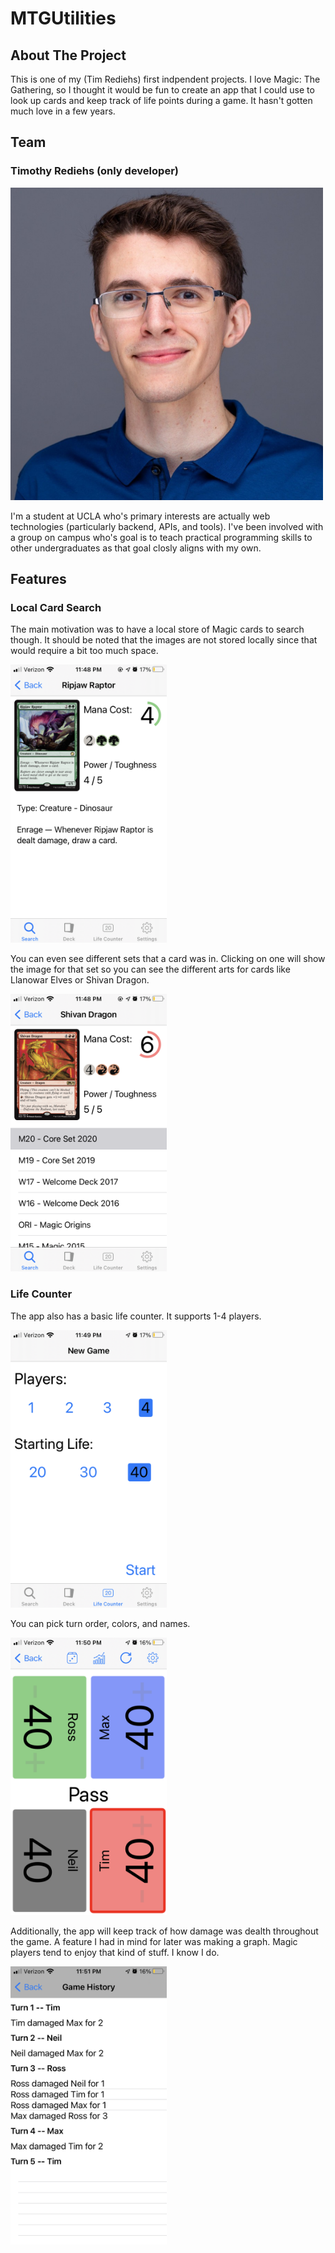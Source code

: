 #  MTGUtilities
## About The Project
This is one of my (Tim Rediehs) first indpendent projects. I love Magic: The Gathering, so I thought it would be fun to create an app that I could use to look up cards and keep track of life points during a game. It hasn't gotten much love in a few years.

## Team
### Timothy Rediehs (only developer)
<img width=500 src="./README Assets/TimR.png">

I'm a student at UCLA who's primary interests are actually web technologies (particularly backend, APIs, and tools). I've been involved with a group on campus who's goal is to teach practical programming skills to other undergraduates as that goal closly aligns with my own. 
## Features
### Local Card Search
The main motivation was to have a local store of Magic cards to search though. It should be noted that the images are not stored locally since that would require a bit too much space.

<img width=250 src="./README Assets/CardView.png">

You can even see different sets that a card was in. Clicking on one will show the image for that set so you can see the different arts for cards like Llanowar Elves or Shivan Dragon.

<img width=250 src="./README Assets/CardSetsView.png">

### Life Counter
The app also has a basic life counter. It supports 1-4 players.

<img width=250 src="./README Assets/StartGameView.png">

You can pick turn order, colors, and names.

<img width=250 src="./README Assets/CounterView.png">

Additionally, the app will keep track of how damage was dealth throughout the game. A feature I had in mind for later was making a graph. Magic players tend to enjoy that kind of stuff. I know I do.

<img width=250 src="./README Assets/DataView.png">
